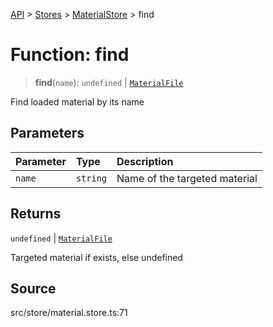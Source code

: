 [API](../../../../../API.md) > [Stores](../../../index.md) > [MaterialStore](../index.md) > find

# Function: find

> **find**(`name`): `undefined` \| [`MaterialFile`](../../../../namespace.Types/namespaces/namespace.Files/type-aliases/type-alias.MaterialFile.md)

Find loaded material by its name

## Parameters

| Parameter | Type     | Description                   |
| :-------- | :------- | :---------------------------- |
| `name`    | `string` | Name of the targeted material |

## Returns

`undefined` \| [`MaterialFile`](../../../../namespace.Types/namespaces/namespace.Files/type-aliases/type-alias.MaterialFile.md)

Targeted material if exists, else undefined

## Source

src/store/material.store.ts:71
